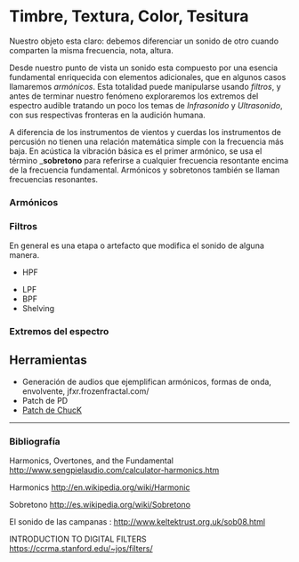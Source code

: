 # Timbre, Textura, Color, Tesitura

Nuestro objeto esta claro: debemos diferenciar un sonido de otro cuando comparten la misma frecuencia, nota, altura.

Desde nuestro punto de vista un sonido esta compuesto por una esencia fundamental enriquecida con elementos adicionales, que en algunos casos llamaremos *armónicos*.
Esta totalidad puede manipularse usando *filtros*, y antes de terminar nuestro fenómeno exploraremos los extremos del espectro audible tratando un poco los temas de *Infrasonido* y *Ultrasonido*, con sus respectivas fronteras en la audición humana.

A diferencia de los instrumentos de vientos y cuerdas los instrumentos de percusión no tienen una relación matemática simple con la frecuencia más baja.
En acústica la vibración básica es el primer armónico, se usa el término ___sobretono__ para referirse a cualquier frecuencia resontante encima de la frecuencia fundamental.
Armónicos y sobretonos también se llaman frecuencias resonantes.

### Armónicos

### Filtros
En general es una etapa o artefacto que modifica el sonido de alguna manera.
* HPF
- LPF
- BPF
- Shelving

### Extremos del espectro

## Herramientas
* Generación de audios que ejemplifican armónicos, formas de onda, envolvente, jfxr.frozenfractal.com/
* Patch de PD
* [Patch de ChucK](https://github.com/essteban/chucK/blob/master/aPaletteOfColors.ck)


---
### Bibliografía

Harmonics, Overtones, and the Fundamental http://www.sengpielaudio.com/calculator-harmonics.htm

Harmonics http://en.wikipedia.org/wiki/Harmonic

Sobretono http://es.wikipedia.org/wiki/Sobretono

El sonido de las campanas : http://www.keltektrust.org.uk/sob08.html

INTRODUCTION TO DIGITAL FILTERS https://ccrma.stanford.edu/~jos/filters/

